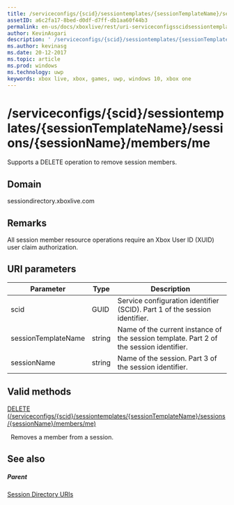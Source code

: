 ```yaml
---
title: /serviceconfigs/{scid}/sessiontemplates/{sessionTemplateName}/sessions/{sessionName}/members/me
assetID: a6c2fa17-8bed-d0df-d7ff-db1aa60f44b3
permalink: en-us/docs/xboxlive/rest/uri-serviceconfigsscidsessiontemplatessessiontemplatenamesessionssessionnamemembersme.html
author: KevinAsgari
description: ' /serviceconfigs/{scid}/sessiontemplates/{sessionTemplateName}/sessions/{sessionName}/members/me'
ms.author: kevinasg
ms.date: 20-12-2017
ms.topic: article
ms.prod: windows
ms.technology: uwp
keywords: xbox live, xbox, games, uwp, windows 10, xbox one
---
```



# /serviceconfigs/{scid}/sessiontemplates/{sessionTemplateName}/sessions/{sessionName}/members/me
Supports a DELETE operation to remove session members. 
<a id="ID4EO"></a>

 
## Domain
sessiondirectory.xboxlive.com  
<a id="ID4ET"></a>

 
## Remarks
 
All session member resource operations require an Xbox User ID (XUID) user claim authorization. 
  
<a id="ID4EAB"></a>

 
## URI parameters
 
| Parameter| Type| Description| 
| --- | --- | --- | 
| scid| GUID| Service configuration identifier (SCID). Part 1 of the session identifier.| 
| sessionTemplateName| string| Name of the current instance of the session template. Part 2 of the session identifier.| 
| sessionName| string| Name of the session. Part 3 of the session identifier.| 
  
<a id="ID4EOC"></a>

 
## Valid methods

[DELETE (/serviceconfigs/{scid}/sessiontemplates/{sessionTemplateName}/sessions/{sessionName}/members/me)](uri-serviceconfigsscidsessiontemplatessessiontemplatenamesessionssessionnamemembersmedelete.md)

&nbsp;&nbsp;Removes a member from a session.
 
<a id="ID4EYC"></a>

 
## See also
 
<a id="ID4E1C"></a>

 
##### Parent 

[Session Directory URIs](atoc-reference-sessiondirectory.md)

   